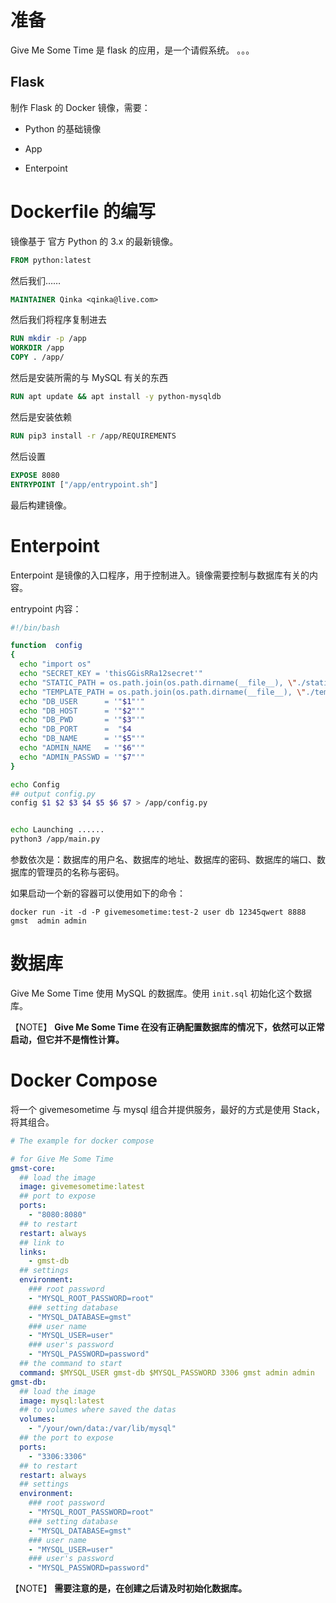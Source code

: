 # 准备

Give Me Some Time 是 flask 的应用，是一个请假系统。
。。。

## Flask

制作 Flask 的 Docker 镜像，需要：

* Python 的基础镜像

* App

* Enterpoint

# Dockerfile 的编写

镜像基于 官方 Python 的 3.x 的最新镜像。

```Dockerfile
FROM python:latest
```

然后我们……

```Dockerfile
MAINTAINER Qinka <qinka@live.com>
```

然后我们将程序复制进去

```Dockerfile
RUN mkdir -p /app
WORKDIR /app
COPY . /app/
```

然后是安装所需的与 MySQL 有关的东西

```Dockerfile
RUN apt update && apt install -y python-mysqldb
```

然后是安装依赖

```Dockerfile
RUN pip3 install -r /app/REQUIREMENTS
```

然后设置

```Dockerfile
EXPOSE 8080
ENTRYPOINT ["/app/entrypoint.sh"]
```

最后构建镜像。

# Enterpoint

Enterpoint 是镜像的入口程序，用于控制进入。镜像需要控制与数据库有关的内容。

entrypoint 内容：

```bash
#!/bin/bash

function  config
{
  echo "import os"
  echo "SECRET_KEY = 'thisGGisRRa12secret'"
  echo "STATIC_PATH = os.path.join(os.path.dirname(__file__), \"./static\")"
  echo "TEMPLATE_PATH = os.path.join(os.path.dirname(__file__), \"./templates\")"
  echo "DB_USER      = '"$1"'"
  echo "DB_HOST      = '"$2"'"
  echo "DB_PWD       = '"$3"'"
  echo "DB_PORT      =  "$4
  echo "DB_NAME      = '"$5"'"
  echo "ADMIN_NAME   = '"$6"'"
  echo "ADMIN_PASSWD = '"$7"'"
}

echo Config
## output config.py
config $1 $2 $3 $4 $5 $6 $7 > /app/config.py


echo Launching ......
python3 /app/main.py
```

参数依次是：数据库的用户名、数据库的地址、数据库的密码、数据库的端口、数据库的管理员的名称与密码。

如果启动一个新的容器可以使用如下的命令：

```shell
docker run -it -d -P givemesometime:test-2 user db 12345qwert 8888 gmst  admin admin
```

# 数据库

Give Me Some Time 使用 MySQL 的数据库。使用 `init.sql` 初始化这个数据库。

【NOTE】 **Give Me Some Time 在没有正确配置数据库的情况下，依然可以正常启动，但它并不是惰性计算。**

# Docker Compose

将一个 givemesometime 与 mysql 组合并提供服务，最好的方式是使用 Stack，
将其组合。

```yaml
# The example for docker compose

# for Give Me Some Time
gmst-core:
  ## load the image
  image: givemesometime:latest
  ## port to expose
  ports:
    - "8080:8080"
  ## to restart
  restart: always
  ## link to
  links:
    - gmst-db
  ## settings
  environment:
    ### root password
    - "MYSQL_ROOT_PASSWORD=root"
    ### setting database
    - "MYSQL_DATABASE=gmst"
    ### user name
    - "MYSQL_USER=user"
    ### user's password
    - "MYSQL_PASSWORD=password"
  ## the command to start
  command: $MYSQL_USER gmst-db $MYSQL_PASSWORD 3306 gmst admin admin
gmst-db:
  ## load the image
  image: mysql:latest
  ## to volumes where saved the datas
  volumes:
    - "/your/own/data:/var/lib/mysql"
  ## the port to expose
  ports:
    - "3306:3306"
  ## to restart
  restart: always
  ## settings
  environment:
    ### root password
    - "MYSQL_ROOT_PASSWORD=root"
    ### setting database
    - "MYSQL_DATABASE=gmst"
    ### user name
    - "MYSQL_USER=user"
    ### user's password
    - "MYSQL_PASSWORD=password"

```

【NOTE】 **需要注意的是，在创建之后请及时初始化数据库。**